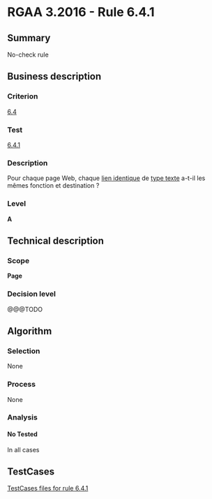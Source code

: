 # RGAA 3.2016 - Rule 6.4.1

## Summary
No-check rule


## Business description

### Criterion
[6.4](http://references.modernisation.gouv.fr/rgaa-accessibilite/criteres.html#crit-6-4)

### Test
[6.4.1](http://references.modernisation.gouv.fr/rgaa-accessibilite/criteres.html#test-6-4-1)

### Description
<div lang="fr">Pour chaque page Web, chaque <a href="http://references.modernisation.gouv.fr/rgaa-accessibilite/glossaire.html#liens-identiques">lien identique</a> de <a href="http://references.modernisation.gouv.fr/rgaa-accessibilite/glossaire.html#lien-texte">type texte</a> a-t-il les m&#xEA;mes fonction et destination&nbsp;?</div>

### Level
**A**


## Technical description

### Scope
**Page**

### Decision level
@@@TODO


## Algorithm

### Selection
None

### Process
None

### Analysis

#### No Tested
In all cases


##  TestCases

[TestCases files for rule 6.4.1](https://github.com/Asqatasun/Asqatasun/tree/RGAA_3.2016/rules/rules-rgaa3.2016/src/test/resources/testcases/rgaa32016/Rgaa32016Rule060401/)


